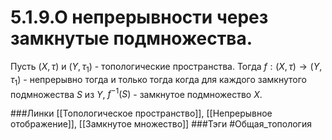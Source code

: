 # 5.1.9.О непрерывности через замкнутые подмножества.
Пусть $(X,\tau)$ и $(Y,\tau_{1})$ - топологические пространства. Тогда $f:(X,\tau)\rightarrow(Y,\tau_{1})$ - непрерывно тогда и только тогда когда для каждого замкнутого подмножества $S$ из $Y$, $f^{-1}(S)$ - замкнутое подмножество $X$.

###Линки [[Топологическое пространство]], [[Непрерывное отображение]], [[Замкнутое множество]]
###Тэги 
 #Общая_топология